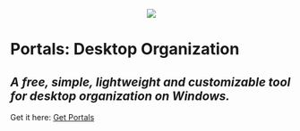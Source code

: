 <p align="center">
  <img src="https://downloads.portals-app.com/images%2Fportals_Smallx512.png?alt=media" />
</p>

# Portals: Desktop Organization
## _A free, simple, lightweight and customizable tool for desktop organization on Windows._

Get it here: [Get Portals](https://portals-app.com)
